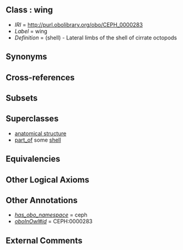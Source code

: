 
## Class : wing

 * *IRI* = http://purl.obolibrary.org/obo/CEPH_0000283
 * *Label* = wing
 * *Definition* = (shell) - Lateral limbs of the shell of cirrate octopods

## Synonyms


## Cross-references


## Subsets


## Superclasses

 * [anatomical structure](../../UBERON/61/UBERON_0000061.md)
 * [part_of](../../BFO/50/BFO_0000050.md) some [shell](../../UBERON/12/UBERON_0006612.md)

## Equivalencies


## Other Logical Axioms


## Other Annotations

 * *[has_obo_namespace](../../ce/oboInOwl#hasOBONamespace.md)* = ceph
 * *[oboInOwl#id](../../id/oboInOwl#id.md)* = CEPH:0000283

## External Comments


